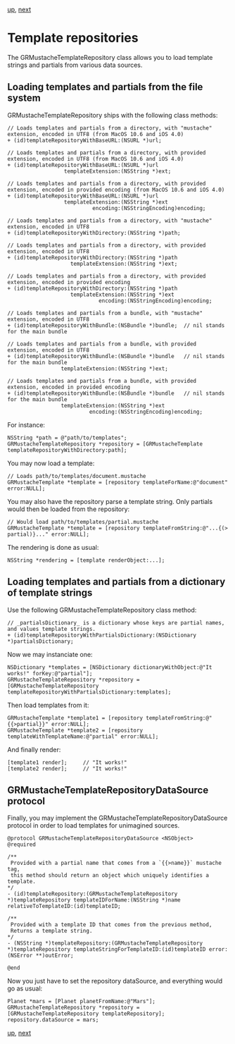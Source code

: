 [up](../../../../GRMustache), [next](runtime.md)

Template repositories
=====================

The GRMustacheTemplateRepository class allows you to load template strings and partials from various data sources.


Loading templates and partials from the file system
---------------------------------------------------

GRMustacheTemplateRepository ships with the following class methods:

```objc
// Loads templates and partials from a directory, with "mustache" extension, encoded in UTF8 (from MacOS 10.6 and iOS 4.0)
+ (id)templateRepositoryWithBaseURL:(NSURL *)url;

// Loads templates and partials from a directory, with provided extension, encoded in UTF8 (from MacOS 10.6 and iOS 4.0)
+ (id)templateRepositoryWithBaseURL:(NSURL *)url
                  templateExtension:(NSString *)ext;

// Loads templates and partials from a directory, with provided extension, encoded in provided encoding (from MacOS 10.6 and iOS 4.0)
+ (id)templateRepositoryWithBaseURL:(NSURL *)url
                  templateExtension:(NSString *)ext
                           encoding:(NSStringEncoding)encoding;

// Loads templates and partials from a directory, with "mustache" extension, encoded in UTF8
+ (id)templateRepositoryWithDirectory:(NSString *)path;

// Loads templates and partials from a directory, with provided extension, encoded in UTF8
+ (id)templateRepositoryWithDirectory:(NSString *)path
                    templateExtension:(NSString *)ext;

// Loads templates and partials from a directory, with provided extension, encoded in provided encoding
+ (id)templateRepositoryWithDirectory:(NSString *)path
                    templateExtension:(NSString *)ext
                             encoding:(NSStringEncoding)encoding;

// Loads templates and partials from a bundle, with "mustache" extension, encoded in UTF8
+ (id)templateRepositoryWithBundle:(NSBundle *)bundle;  // nil stands for the main bundle

// Loads templates and partials from a bundle, with provided extension, encoded in UTF8
+ (id)templateRepositoryWithBundle:(NSBundle *)bundle   // nil stands for the main bundle
                 templateExtension:(NSString *)ext;

// Loads templates and partials from a bundle, with provided extension, encoded in provided encoding
+ (id)templateRepositoryWithBundle:(NSBundle *)bundle   // nil stands for the main bundle
                 templateExtension:(NSString *)ext
                          encoding:(NSStringEncoding)encoding;
```

For instance:

```objc
NSString *path = @"path/to/templates";
GRMustacheTemplateRepository *repository = [GRMustacheTemplate templateRepositoryWithDirectory:path];
```

You may now load a template:

```objc
// Loads path/to/templates/document.mustache
GRMustacheTemplate *template = [repository templateForName:@"document" error:NULL];
```
 
You may also have the repository parse a template string. Only partials would then be loaded from the repository:

```objc
// Would load path/to/templates/partial.mustache
GRMustacheTemplate *template = [repository templateFromString:@"...{(> partial)}..." error:NULL];
```
 
The rendering is done as usual:

```objc
NSString *rendering = [template renderObject:...];
```

Loading templates and partials from a dictionary of template strings
--------------------------------------------------------------------

Use the following GRMustacheTemplateRepository class method:

```objc
// _partialsDictionary_ is a dictionary whose keys are partial names, and values template strings.
+ (id)templateRepositoryWithPartialsDictionary:(NSDictionary *)partialsDictionary;
```

Now we may instanciate one:
    
```objc
NSDictionary *templates = [NSDictionary dictionaryWithObject:@"It works!" forKey:@"partial"];
GRMustacheTemplateRepository *repository = [GRMustacheTemplateRepository templateRepositoryWithPartialsDictionary:templates];
```

Then load templates from it:

```objc
GRMustacheTemplate *template1 = [repository templateFromString:@"{{>partial}}" error:NULL];
GRMustacheTemplate *template2 = [repository templateWithTemplateName:@"partial" error:NULL];
```

And finally render:

```objc
[template1 render];     // "It works!"
[template2 render];     // "It works!"
```


GRMustacheTemplateRepositoryDataSource protocol
-----------------------------------------------

Finally, you may implement the GRMustacheTemplateRepositoryDataSource protocol in order to load templates for unimagined sources.

```objc
@protocol GRMustacheTemplateRepositoryDataSource <NSObject>
@required

/**
 Provided with a partial name that comes from a `{{>name}}` mustache tag,
 this method should return an object which uniquely identifies a template.
*/
- (id)templateRepository:(GRMustacheTemplateRepository *)templateRepository templateIDForName:(NSString *)name relativeToTemplateID:(id)templateID;

/**
 Provided with a template ID that comes from the previous method,
 Returns a template string.
*/
- (NSString *)templateRepository:(GRMustacheTemplateRepository *)templateRepository templateStringForTemplateID:(id)templateID error:(NSError **)outError;

@end
```

Now you just have to set the repository dataSource, and everything would go as usual:

```objc
Planet *mars = [Planet planetFromName:@"Mars"];
GRMustacheTemplateRepository *repository = [GRMustacheTemplateRepository templateRepository];
repository.dataSource = mars;
```

[up](../../../../GRMustache), [next](runtime.md)
